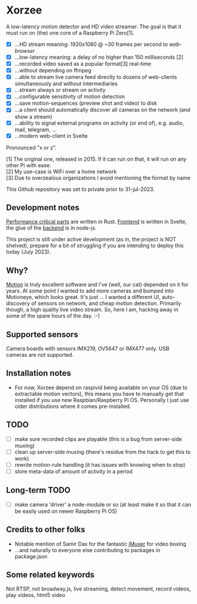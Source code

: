 # Xorzee
A low-latency motion detector and HD video streamer. The goal is that it must run on (the) one core of a Raspberry Pi Zero[1].

- [x] ...HD stream meaning: 1920x1080 @ ~30 frames per second _to web-browser_
- [x] ...low-latency meaning: a delay of no higher than 150 milliseconds [2]
- [x] ...recorded video saved as a popular format[3] real-time
- [x] ...without depending on ffmpeg
- [x] ...able to stream live camera feed directly to dozens of web-clients simultaneously and without intermediaries
- [x] ...stream always or stream on activity
- [x] ...configurable sensitivity of motion detection
- [x] ...save motion-sequences (preview shot and video) to disk
- [x] ...a client should automatically discover all cameras on the network (and show a stream)
- [x] ...ability to signal external programs on activity (or end of), e.g. audio, mail, telegram, ...
- [x] ...modern web-client in Svelte

Pronounced "x or z".

[1] The original one, released in 2015. If it can run on that, it will run on any other Pi with ease.  
[2] My use-case is WiFi over a home network  
[3] Due to overzealous organizations I avoid mentioning the format by name  

This Github repository was set to private prior to 31-jul-2023.


## Development notes
[Performance critical parts](https://github.com/romland/mvr-processor) are written in Rust. [Frontend](https://github.com/romland/xorzee/tree/main/client) is written in Svelte, the glue of the [backend](https://github.com/romland/xorzee/tree/main/server) is in node-js.

This project is still under active development (as in, the project is NOT shelved), prepare for a bit of
struggling if you are intending to deploy this today (July 2023).


## Why?
[Motion](https://motion-project.github.io/) is truly excellent software and I've (well, our cat) depended 
on it for years. At some point I wanted to add more cameras and bumped into Motioneye, which looks great. 
It's just ... I wanted a different UI, auto-discovery of sensors on network, and cheap motion detection. 
Primarily though, a high quality live video stream. So, here I am, hacking away in some of the spare hours 
of the day. :-)


## Supported sensors
Camera boards with sensors IMX219, OV5647 or IMX477 only. USB cameras are not supported.


## Installation notes
- For now, Xorzee depend on raspivid being available on your OS (due to extractable motion vectors),
this means you have to manually get that installed if you use new Raspbian/Raspberry Pi OS. Personally
I just use older distributions where it comes pre-installed.


## TODO
- [ ] make sure recorded clips are playable (this is a bug from server-side muxing)
- [ ] clean up server-side muxing (there's residue from the hack to get this to work)
- [ ] rewrite motion-rule handling (it has issues with knowing when to stop)
- [ ] store meta-data of amount of activity in a period

## Long-term TODO
- [ ] make camera 'driver' a node-module or so (at least make it so that it can be easily used on newer Raspberry Pi OS)


## Credits to other folks
- Notable mention of Samir Das for the fantastic [jMuxer](https://github.com/samirkumardas/jmuxer) for video boxing
- ...and naturally to everyone else contributing to packages in package.json


## Some related keywords
Not RTSP, not broadway.js, live streaming, detect movement, record videos, play videos, html5 video
